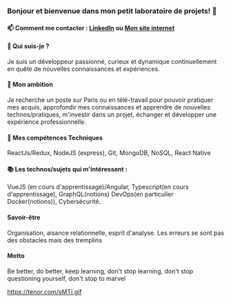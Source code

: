 ### Bonjour et bienvenue dans mon petit laboratoire de projets! 👋

#### 📫 Comment me contacter : [LinkedIn](https://www.linkedin.com/in/hainethomas/) ou [Mon site internet](https://portfolio-hainethomas.herokuapp.com/#/home)

#### 📝 Qui suis-je ?

Je suis un développeur passionné, curieux et dynamique continuellement en quête de nouvelles connaissances et expériences.


#### 🚀 Mon ambition
Je recherche un poste sur Paris ou en télé-travail pour pouvoir pratiquer mes acquis, approfondir mes connaissances et apprendre de nouvelles technos/pratiques,
 m'investir dans un projet, échanger et développer une expérience professionnelle.

#### 🤖  Mes compétences Techniques

ReactJs/Redux,
NodeJS (express),
Git,
MongoDB,
NoSQL,
React Native

#### 📚 Les technos/sujets qui m'intéressent :

VueJS (en cours d'apprentissage)/Angular,
Typescript(en cours d'apprentissage),
GraphQL(notions)
DevOps(en particulier Docker(notions)),
Cybersécurité.

#### Savoir-être  

Organisation, aisance relationnelle, esprit d'analyse.
Les erreurs se sont pas des obstacles mais des tremplins

#### Motto
Be better, do better, keep learning, don't stop learning, don't stop questioning yourself, don't stop to marvel

https://tenor.com/sMTi.gif
